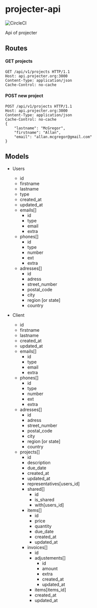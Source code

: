 # projecter-api
![CircleCI](https://circleci.com/gh/projecter-org/projecter-api.svg?style=shield)

Api of projecter

## Routes
#### GET projects
```
GET /api/v1/projects HTTP/1.1
Host: api.projecter.org:3000
Content-Type: application/json
Cache-Control: no-cache
```

#### POST new project
```
POST /api/v1/projects HTTP/1.1
Host: api.projecter.org:3000
Content-Type: application/json
Cache-Control: no-cache
{
	"lastname": "McGregor",
	"firstname": "Allan",
	"email": "allan.mcgregor@gmail.com" 
}
```

## Models
* Users
  * id
  * firstname
  * lastname
  * type
  * created_at
  * updated_at
  * emails[]
    * id
    * type
    * email
    * extra
  * phones[]
    * id
    * type
    * number
    * ext
    * extra
  * adresses[]
    * id
    * adress
    * street_number
    * postal_code
    * city
    * region [or state]
    * country

* Client
  * id
  * firstname
  * lastname
  * created_at
  * updated_at
  * emails[]
    * id
    * type
    * email
    * extra
  * phones[]
    * id
    * type
    * number
    * ext
    * extra
  * adresses[]
    * id
    * adress
    * street_number
    * postal_code
    * city
    * region [or state]
    * country
  * projects[]
    * id
    * description
    * due_date
    * created_at
    * updated_at
    * representatives[users_id]
    * shared[]
      * id
      * is_shared
      * with[users_id]
    * items[]
      * id
      * price
      * quantity
      * due_date
      * created_at
      * updated_at
    * invoices[]
      * id
      * adjustements[]
        * id
        * amount
        * extra
        * created_at
        * updated_at
      * items[items_id]
      * created_at
      * updated_at
